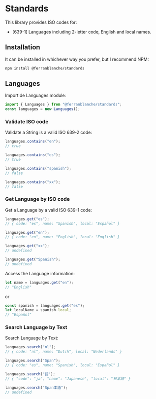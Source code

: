 # Standards

This library provides ISO codes for:

- [639-1] Languages including 2-letter code, English and local names.

## Installation

It can be installed in whichever way you prefer, but I recommend NPM:

```sh
npm install @ferranblanche/standards
```

## Languages

Import de Languages module:

```typescript
import { Languages } from "@ferranblanche/standards";
const languages = new Languages();
```

### Validate ISO code

Validate a String is a valid ISO 639-2 code:

```typescript
languages.contains("en");
// true

languages.contains("es");
// true

languages.contains("spanish");
// false

languages.contains("xx");
// false
```

### Get Language by ISO code

Get a Language by a valid ISO 639-1 code:

```typescript
languages.get("es");
// { code: "es", name: "Spanish", local: "Español" }

languages.get("en");
// { code: "en", name: "English", local: "English" }

languages.get("xx");
// undefined

languages.get("Spanish");
// undefined
```

Access the Language information:

```typescript
let name = languages.get("en");
// "English"
```

or

```typescript
const spanish = languages.get("es");
let localName = spanish.local;
// "Español"
```

### Search Language by Text

Search Language by Text:

```typescript
languages.search("nl");
// { code: "nl", name: "Dutch", local: "Nederlands" }

languages.search("Span");
// { code: "es", name: "Spanish", local: "Español" }

languages.search("語");
// { "code": "ja", "name": "Japanese", "local": "日本語" }

languages.search("Span本語");
// undefined
```
